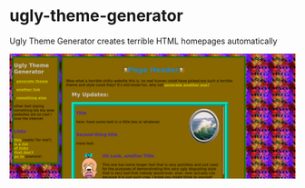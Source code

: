 # ugly-theme-generator
Ugly Theme Generator creates terrible HTML homepages automatically

![Alt text](ugly.png)

